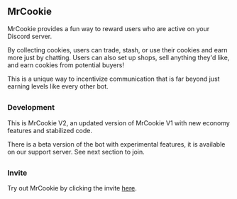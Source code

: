 ## MrCookie

MrCookie provides a fun way to reward users who are active on your Discord server. 

By collecting cookies, users can trade, stash, or use their cookies and earn more just by chatting.
Users can also set up shops, sell anything they'd like, and earn cookies from potential buyers!

This is a unique way to incentivize communication that is far beyond just earning levels like every other bot.
##
### Development
This is MrCookie V2, an updated version of MrCookie V1 with new economy features and stabilized code.

There is a beta version of the bot with experimental features, it is available on our support server. See next section to join.

## 
### Invite

Try out MrCookie by clicking the invite [here]().



